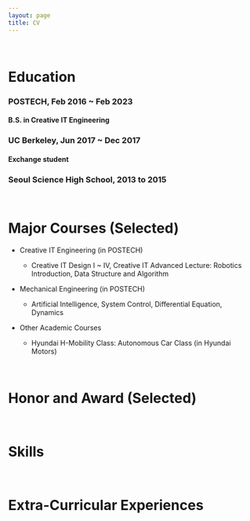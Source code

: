 ```yaml
---
layout: page
title: CV
---
```


<br/>


# Education
### POSTECH, Feb 2016 ~ Feb 2023
#### B.S. in Creative IT Engineering 
### UC Berkeley, Jun 2017 ~ Dec 2017
#### Exchange student
### Seoul Science High School, 2013 to 2015
<br/>

# Major Courses (Selected)
* Creative IT Engineering (in POSTECH)
  * Creative IT Design I ~ IV, Creative IT Advanced Lecture: Robotics Introduction, Data Structure and Algorithm

* Mechanical Engineering (in POSTECH)
  * Artificial Intelligence, System Control, Differential Equation, Dynamics

* Other Academic Courses
  * Hyundai H-Mobility Class: Autonomous Car Class (in Hyundai Motors)
<br/>


# Honor and Award (Selected)



<br/>

# Skills


<br/>

# Extra-Curricular Experiences

